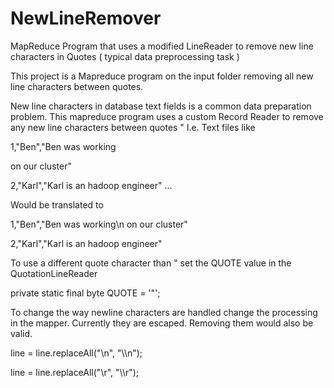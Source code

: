 # NewLineRemover
MapReduce Program that uses a modified LineReader to remove new line characters in Quotes ( typical data preprocessing task ) 

This project is a Mapreduce program on the input folder removing all new line characters between quotes.

New line characters in database text fields is a common data preparation problem.
This mapreduce program uses a custom Record Reader to remove any new line characters between quotes "
I.e. Text files like 

1,"Ben","Ben was working

on our cluster"

2,"Karl","Karl is an hadoop engineer"
...

Would be translated to

1,"Ben","Ben was working\n on our cluster"

2,"Karl","Karl is an hadoop engineer"

To use a different quote character than " set the QUOTE value in the QuotationLineReader

private static final byte QUOTE = '\"';

To change the way newline characters are handled change the processing in the mapper. Currently they are escaped. Removing them would also be valid.

line = line.replaceAll("\n", "\\\\n");

line = line.replaceAll("\r", "\\\\r");
